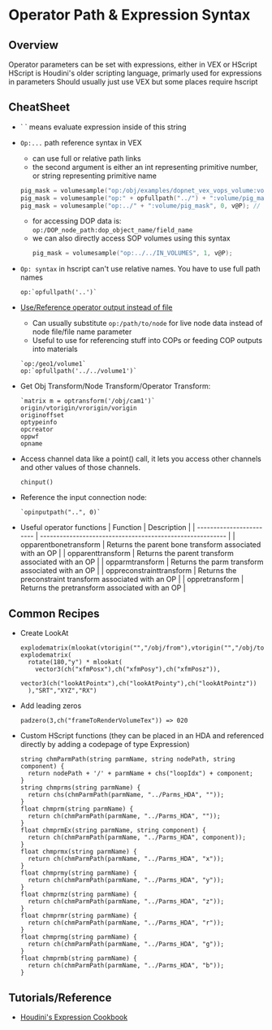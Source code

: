 # Operator Path & Expression Syntax

## Overview

Operator parameters can be set with expressions, either in VEX or HScript
HScript is Houdini's older scripting language, primarly used for expressions in parameters
Should usually just use VEX but some places require hscript

## CheatSheet

- \` \` means evaluate expression inside of this string
- `Op:...` path reference syntax in VEX
  - can use full or relative path links
  - the second argument is either an int representing primitive number, or string representing primitive name
  ```c
  pig_mask = volumesample("op:/obj/examples/dopnet_vex_vops_volume:volume/pig_mask", 0, v@P);
  pig_mask = volumesample("op:" + opfullpath("../") + ":volume/pig_mask", "pig_mask", v@P);
  pig_mask = volumesample("op:../" + ":volume/pig_mask", 0, v@P); // op: syntax also accepts relative paths
  ```
  - for accessing DOP data is: `op:/DOP_node_path:dop_object_name/field_name`
  - we can also directly access SOP volumes using this syntax
    ```c
    pig_mask = volumesample("op:../../IN_VOLUMES", 1, v@P);
    ```
- `Op: syntax` in hscript can't use relative names. You have to use full path names
  ```hscript
  op:`opfullpath('..')`
  ```

- [Use/Reference operator output instead of file](http://www.sidefx.com/docs/houdini/io/op_syntax.html)
  - Can usually substitute `op:/path/to/node` for live node data instead of node file/file name parameter
  - Useful to use for referencing stuff into COPs or feeding COP outputs into materials
  ```hscript
  `op:/geo1/volume1`
  op:`opfullpath('../../volume1')`
  ```

- Get Obj Transform/Node Transform/Operator Transform:
  ```hscript
  `matrix m = optransform('/obj/cam1')`
  origin/vtorigin/vrorigin/vorigin
  originoffset
  optypeinfo
  opcreator
  oppwf
  opname
  ```

- Access channel data like a point() call, it lets you access other channels and other values of those channels.
  ```hscript
  chinput()
  ```

- Reference the input connection node:
  ```hscript
  `opinputpath("..", 0)`
  ```

- Useful operator functions
  | Function                 | Description                                               |
  | ------------------------ | --------------------------------------------------------- |
  | opparentbonetransform    | Returns the parent bone transform associated with an OP   |
  | opparenttransform        | Returns the parent transform associated with an OP        |
  | opparmtransform          | Returns the parm transform associated with an OP          |
  | oppreconstrainttransform | Returns the preconstraint transform associated with an OP |
  | oppretransform           | Returns the pretransform associated with an OP            |

## Common Recipes

- Create LookAt
  ```hscript
  explodematrix(mlookat(vtorigin("","/obj/from"),vtorigin("","/obj/to")),"SRT","XYZ","RX")
  explodematrix(
    rotate(180,"y") * mlookat(
      vector3(ch("xfmPosx"),ch("xfmPosy"),ch("xfmPosz")),
      vector3(ch("lookAtPointx"),ch("lookAtPointy"),ch("lookAtPointz"))
    ),"SRT","XYZ","RX")
  ```

- Add leading zeros
  ```hscript
  padzero(3,ch("frameToRenderVolumeTex")) => 020
  ```

- Custom HScript functions (they can be placed in an HDA and referenced directly by adding a codepage of type Expression)
  ```hscript
  string chmParmPath(string parmName, string nodePath, string component) {
    return nodePath + '/' + parmName + chs("loopIdx") + component;
  }
  string chmprms(string parmName) {
    return chs(chmParmPath(parmName, "../Parms_HDA", ""));
  }
  float chmprm(string parmName) {
    return ch(chmParmPath(parmName, "../Parms_HDA", ""));
  }
  float chmprmEx(string parmName, string component) {
    return ch(chmParmPath(parmName, "../Parms_HDA", component));
  }
  float chmprmx(string parmName) {
    return ch(chmParmPath(parmName, "../Parms_HDA", "x"));
  }
  float chmprmy(string parmName) {
    return ch(chmParmPath(parmName, "../Parms_HDA", "y"));
  }
  float chmprmz(string parmName) {
    return ch(chmParmPath(parmName, "../Parms_HDA", "z"));
  }
  float chmprmr(string parmName) {
    return ch(chmParmPath(parmName, "../Parms_HDA", "r"));
  }
  float chmprmg(string parmName) {
    return ch(chmParmPath(parmName, "../Parms_HDA", "g"));
  }
  float chmprmb(string parmName) {
    return ch(chmParmPath(parmName, "../Parms_HDA", "b"));
  }
  ```

## Tutorials/Reference

- [Houdini's Expression Cookbook](http://www.sidefx.com/docs/houdini/ref/expression_cookbook.html)
